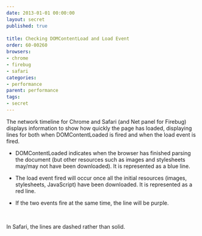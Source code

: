 ```yaml
---
date: 2013-01-01 00:00:00
layout: secret
published: true

title: Checking DOMContentLoad and Load Event
order: 60-00260
browsers:
- chrome
- firebug
- safari
categories:
- performance
parent: performance
tags:
- secret
---
```


<p class="chrome firebug safari">The network timeline for Chrome and Safari (and Net panel for Firebug) displays information to show how quickly the page has loaded, displaying lines for both when DOMContentLoaded is fired and when the load event is fired.</p>

<ul class="chrome firebug safari">
    <li><p>DOMContentLoaded indicates when the browser has finished parsing the document (but other resources such as images and stylesheets may/may not have been downloaded). It is represented as a blue line.</p></li>
    <li><p>The load event fired will occur once all the initial resources (images, stylesheets, JavaScript) have been downloaded. It is represented as a red line.</p></li>
    <li><p>If the two events fire at the same time, the line will be purple.</p></li>
</ul>

<div class="image chrome"><img src="/assets/img/placeholder.gif" data-src="/assets/img/secrets/chrome-checking-domcontentloaded-and-loadevent.png" /></div>

<p class="safari">In Safari, the lines are dashed rather than solid.</p>
